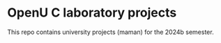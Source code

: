 # OpenU C laboratory projects

This repo contains university projects (maman) for the 2024b semester.
